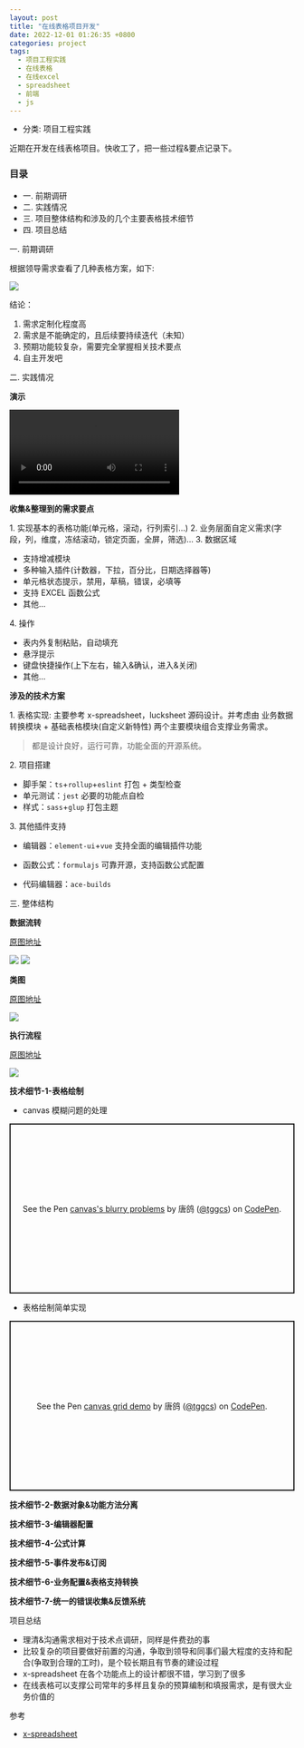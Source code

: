 ```yaml
---
layout: post
title: "在线表格项目开发"
date: 2022-12-01 01:26:35 +0800
categories: project
tags:
  - 项目工程实践
  - 在线表格
  - 在线excel
  - spreadsheet
  - 前端
  - js
---
```


- 分类: 项目工程实践

近期在开发在线表格项目。快收工了，把一些过程&要点记录下。

### 目录

- 一. 前期调研
- 二. 实践情况
- 三. 项目整体结构和涉及的几个主要表格技术细节
- 四. 项目总结

<tg-tit>一. 前期调研</tg-tit>

根据领导需求查看了几种表格方案，如下:

<img src="/images/2022-12-01-1.jpg" >

结论：

1. 需求定制化程度高
2. 需求是不能确定的，且后续要持续迭代（未知）
3. 预期功能较复杂，需要完全掌握相关技术要点
4. 自主开发吧

<tg-tit>二. 实践情况</tg-tit>

<b>演示</b>

<video  controls>
  <source src="/images/2022-12-01-6.mp4" type="video/mp4">
</video>

<b>收集&整理到的需求要点</b>

<tg-p>1. 实现基本的表格功能(单元格，滚动，行列索引...)</tg-p>
<tg-p>2. 业务层面自定义需求(字段，列，维度，冻结滚动，锁定页面，全屏，筛选)...</tg-p>
<tg-p>3. 数据区域</tg-p>

- 支持增减模块
- 多种输入插件(计数器，下拉，百分比，日期选择器等)
- 单元格状态提示，禁用，草稿，错误，必填等
- 支持 EXCEL 函数公式
- 其他...

<tg-p>4. 操作</tg-p>

- 表内外复制粘贴，自动填充
- 悬浮提示
- 键盘快捷操作(上下左右，输入&确认，进入&关闭)
- 其他...

<b>涉及的技术方案</b>

<tg-p>1. 表格实现: 主要参考 x-spreadsheet，lucksheet 源码设计。并考虑由 业务数据转换模块 + 基础表格模块(自定义新特性) 两个主要模块组合支撑业务需求。</tg-p>

> 都是设计良好，运行可靠，功能全面的开源系统。

<tg-p>2. 项目搭建</tg-p>

- 脚手架：`ts`+`rollup`+`eslint` 打包 + 类型检查
- 单元测试：`jest` 必要的功能点自检
- 样式：`sass`+`glup` 打包主题

<tg-p>3. 其他插件支持</tg-p>

- 编辑器：`element-ui`+`vue` 支持全面的编辑插件功能

- 函数公式：`formulajs` 可靠开源，支持函数公式配置

- 代码编辑器：`ace-builds`

<tg-tit>三. 整体结构</tg-tit>

<b>数据流转</b>

<a href="https://kdocs.cn/l/ci7Gc8uO6Z40" target="_blank" title="【金山文档】 PPS_数据转换图">原图地址</a>

<img src="/images/2022-12-01-2.jpg" >
<img src="/images/2022-12-01-3.png" >

<b>类图</b>

<a href="https://kdocs.cn/l/crDTJY1e4Iz2" target="_blank" title="【金山文档】 类图">原图地址</a>

<img src="/images/2022-12-01-4.png" >

<b>执行流程</b>

<a href="https://kdocs.cn/l/ci8dcsj51uPB" target="_blank" title="【金山文档】 执行流程">原图地址</a>

<img src="/images/2022-12-01-5.png" >

<b>技术细节-1-表格绘制</b>

- canvas 模糊问题的处理

<p class="codepen" data-height="300" data-default-tab="js,result" data-slug-hash="jOKQMYo" data-preview="true" data-user="tggcs" style="height: 300px; box-sizing: border-box; display: flex; align-items: center; justify-content: center; border: 2px solid; margin: 1em 0; padding: 1em;">
  <span>See the Pen <a href="https://codepen.io/tggcs/pen/jOKQMYo">
  canvas's blurry problems</a> by 唐鸽 (<a href="https://codepen.io/tggcs">@tggcs</a>)
  on <a href="https://codepen.io">CodePen</a>.</span>
</p>
<script async src="https://cpwebassets.codepen.io/assets/embed/ei.js"></script>

- 表格绘制简单实现

<p class="codepen" data-height="300" data-default-tab="js,result" data-slug-hash="zYaMKJK" data-preview="true" data-user="tggcs" style="height: 300px; box-sizing: border-box; display: flex; align-items: center; justify-content: center; border: 2px solid; margin: 1em 0; padding: 1em;">
  <span>See the Pen <a href="https://codepen.io/tggcs/pen/zYaMKJK">
  canvas grid demo</a> by 唐鸽 (<a href="https://codepen.io/tggcs">@tggcs</a>)
  on <a href="https://codepen.io">CodePen</a>.</span>
</p>
<script async src="https://cpwebassets.codepen.io/assets/embed/ei.js"></script>

<b>技术细节-2-数据对象&功能方法分离</b>

<b>技术细节-3-编辑器配置</b>

<b>技术细节-4-公式计算</b>

<b>技术细节-5-事件发布&订阅</b>

<b>技术细节-6-业务配置&表格支持转换</b>

<b>技术细节-7-统一的错误收集&反馈系统</b>

<tg-tit>项目总结</tg-tit>

- 理清&沟通需求相对于技术点调研，同样是件费劲的事
- 比较复杂的项目要做好前置的沟通，争取到领导和同事们最大程度的支持和配合(争取到合理的工时)，是个较长期且有节奏的建设过程
- x-spreadsheet 在各个功能点上的设计都很不错，学习到了很多
- 在线表格可以支撑公司常年的多样且复杂的预算编制和填报需求，是有很大业务价值的

<tg-tit>参考</tg-tit>

- [x-spreadsheet](https://github.com/myliang/x-spreadsheet)
